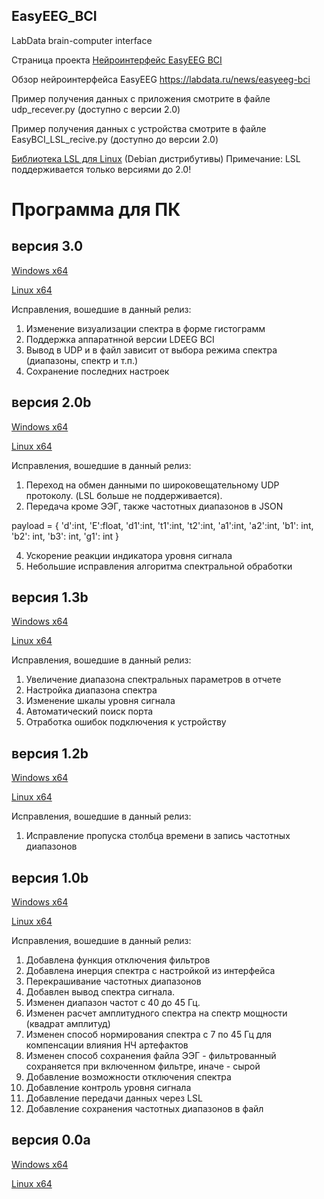 ## EasyEEG_BCI
LabData brain-computer interface

Страница проекта [Нейроинтерфейс EasyEEG BCI](https://labdata.ru/project/easyeeg-bci-project)

Обзор нейроинтерфейса EasyEEG https://labdata.ru/news/easyeeg-bci

Пример получения данных с приложения смотрите в файле udp_recever.py (доступно с версии 2.0)

Пример получения данных с устройства смотрите в файле EasyBCI_LSL_recive.py (доступно до версии 2.0)

[Библиотека LSL для Linux](https://www.dropbox.com/scl/fi/rfwt666hstcqp9zwt12r0/liblsl-1.16.1-jammy_amd64.deb?rlkey=bu1ie9kw79p4s9b6z5u1fo956&dl=0) (Debian дистрибутивы) Примечание: LSL поддерживается только версиями до 2.0!

# Программа для ПК

## версия 3.0

[Windows x64](https://cloud.mail.ru/public/ixis/WsuA4533B) 

[Linux x64](https://cloud.mail.ru/public/HgWb/F15g7LJhG) 
  
Исправления, вошедшие в данный релиз:
1. Изменение визуализации спектра в форме гистограмм
2. Поддержка аппаратнной версии  LDEEG BCI
3. Вывод в UDP и в файл зависит от выбора режима спектра (диапазоны, спектр и т.п.)
4. Сохранение последних настроек

## версия 2.0b

[Windows x64](https://www.dropbox.com/scl/fi/slv7nfrhrtb5hprqo7jrg/EasyEEG_BCI_v20b_win64.zip?rlkey=ccba9s9xcigm1kumcs3laxhqj&st=zq3idgw5&dl=0) 

[Linux x64](https://www.dropbox.com/scl/fi/t685fwqinu2hl96s8ng54/EasyEEG_BCI_v20b_linux64.zip?rlkey=z6nzw7xpzc89bn0gorkft7nv1&st=0cdb0hzs&dl=0) 
  
Исправления, вошедшие в данный релиз:
1. Переход на обмен данными по широковещательному UDP протоколу. (LSL больше не поддерживается).
2. Передача кроме ЭЭГ, также частотных диапазонов в JSON
   
payload = {
        'd':int,
        'E':float,
        'd1':int,
        't1':int,
        't2':int,
        'a1':int,
        'a2':int,
        'b1': int,
        'b2': int,
        'b3': int,
        'g1': int
        }
        
4. Ускорение реакции индикатора уровня сигнала
5. Небольшие исправления алгоритма спектральной обработки

## версия 1.3b

[Windows x64](https://www.dropbox.com/scl/fi/fuzy3b0b5ixx3hmbpfqb3/EasyEEG_BCI_13b_win64.zip?rlkey=gjpz3iyzpmnrldffi5to7cq4t&dl=0) 

[Linux x64](https://www.dropbox.com/scl/fi/3rddho1yh9axoeipel3oi/EasyEEG_BCI_v13b_linux64.zip?rlkey=yitynu1vtjm1vyqrtmbdkhscr&dl=0) 

Исправления, вошедшие в данный релиз:
1. Увеличение диапазона спектральных параметров в отчете
2. Настройка диапазона спектра
3. Изменение шкалы уровня сигнала
4. Автоматический поиск порта
5. Отработка ошибок подключения к устройству

## версия 1.2b

[Windows x64](https://www.dropbox.com/scl/fi/2tv0l7xn5vmd1r1m6364q/EasyEEG_BCI_v12b_win64.zip?rlkey=neye4mulpv6xtaym7quazdxwa&dl=0) 

[Linux x64](https://www.dropbox.com/scl/fi/n6ies7edlvg3k0enhck0x/EasyEEG_BCI_v12b_linux64.zip?rlkey=ubajs2p8evbolvufznqjjlale&dl=0) 

Исправления, вошедшие в данный релиз:
1. Исправление пропуска столбца времени в запись частотных диапазонов
   
## версия 1.0b

[Windows x64](https://www.dropbox.com/s/ag5dv3c3kozduou/EasyEEG_BCI_100b.exe?dl=0)

[Linux x64](https://www.dropbox.com/s/tgb8ponckw0djw0/EasyEEG_BCI_100b?dl=0)

Исправления, вошедшие в данный релиз:
1. Добавлена функция отключения фильтров
2. Добавлена инерция спектра с настройкой из интерфейса
3. Перекрашивание частотных диапазонов
4. Добавлен вывод спектра сигнала.
5. Изменен диапазон частот с 40 до 45 Гц.
6. Изменен расчет амплитудного спектра на спектр мощности (квадрат амплитуд)
7. Изменен способ нормирования спектра с 7 по 45 Гц для компенсации влияния НЧ артефактов
8. Изменен способ сохранения файла ЭЭГ - фильтрованный сохраняется при включенном фильтре, иначе - сырой
9. Добавление возможности отключения спектра
10. Добавление контроль уровня сигнала
11. Добавление передачи данных через LSL
12. Добавление сохранения частотных диапазонов в файл

## версия 0.0a

[Windows x64](https://www.dropbox.com/s/trxjl37eypg8op5/EasyEEG_BCI_v00a_win.zip?dl=0)

[Linux x64](https://www.dropbox.com/s/rs5n1t0aadqs976/EasyEEG_BCI_v00a_linux.zip?dl=0)
